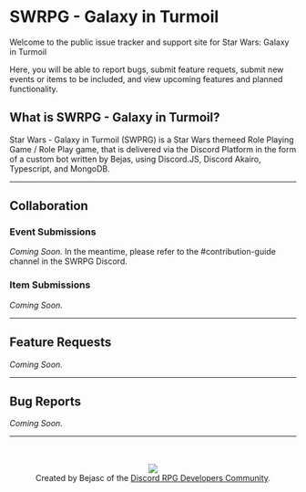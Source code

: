# SWRPG - Galaxy in Turmoil

Welcome to the public issue tracker and support site for Star Wars: Galaxy in Turmoil

Here, you will be able to report bugs, submit feature requets, submit new events or items to be included, and view upcoming features and planned functionality. 

## What is SWRPG - Galaxy in Turmoil?
Star Wars - Galaxy in Turmoil (SWPRG) is a Star Wars themeed Role Playing Game / Role Play game, that is delivered via the Discord Platform in the form of a custom bot written by Bejas, using Discord.JS, Discord Akairo, Typescript, and MongoDB.

---

## Collaboration
### Event Submissions
_Coming Soon._
In the meantime, please refer to the #contribution-guide channel in the SWRPG Discord.

### Item Submissions
_Coming Soon._

---

## Feature Requests
_Coming Soon._

---

## Bug Reports
_Coming Soon._

---

<p align="center">
  <!--<a href= 'https://discord.gg/aqYHAH5GE5'><img src ="https://cdn.discordapp.com/attachments/743343095130619943/795598864329080862/cover_edit.png"/> </a>-->
  <br/>
  <br/>
  <a href= 'https://discord.gg/aqYHAH5GE5'><img src ="https://cdn.discordapp.com/attachments/744519449696141312/792729324423217182/drpg_shield.png"/> </a>
  <br/>
  Created by Bejasc of the <a href= 'https://discord.gg/aqYHAH5GE5'>Discord RPG Developers Community</a>.
</p>
